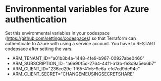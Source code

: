 # Environmental variables for Azure authentication

Set this environmental variables in your codespace (https://github.com/settings/codespaces) so that Terraform can authenticate to Azure with using a service account. You have to RESTART codepsace after setting the vars.

- ARM_TENANT_ID="a01b3b4a-1448-4fe9-b967-00927abe0460"
- ARM_SUBSCRIPTION_ID="a6e90f5d-2764-44f1-a13b-fe8c9a5eb6b7"
- ARM_CLIENT_ID="236cd29e-1f65-41c5-9e6a-efd7cd9de94c"
- ARM_CLIENT_SECRET="CHANGEMEUSINGSECRETSHARE"
